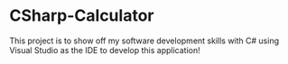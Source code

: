 # CSharp-Calculator
This project is to show off my software development skills with C# using Visual Studio as the IDE to develop this application!
